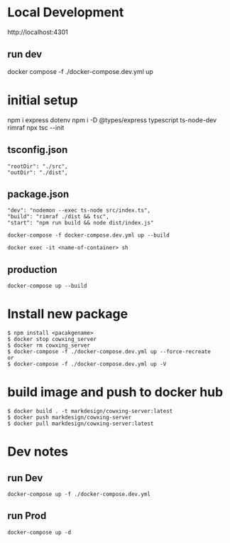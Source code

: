 # Local Development
http://localhost:4301

## run dev
docker compose -f ./docker-compose.dev.yml up

# initial setup

npm i express dotenv
npm i -D @types/express typescript ts-node-dev rimraf
npx tsc --init

## tsconfig.json

```
"rootDir": "./src",
"outDir": "./dist",
```

## package.json

```
"dev": "nodemon --exec ts-node src/index.ts",
"build": "rimraf ./dist && tsc",
"start": "npm run build && node dist/index.js"

docker-compose -f docker-compose.dev.yml up --build

docker exec -it <name-of-container> sh
```

## production

```
docker-compose up --build
```

# Install new package

```
$ npm install <pacakgename>
$ docker stop cowxing_server
$ docker rm cowxing_server
$ docker-compose -f ./docker-compose.dev.yml up --force-recreate
or
$ docker-compose -f ./docker-compose.dev.yml up -V
```

# build image and push to docker hub

```
$ docker build . -t markdesign/cowxing-server:latest
$ docker push markdesign/cowxing-server
$ docker pull markdesign/cowxing-server:latest
```

# Dev notes

## run Dev

```
docker-compose up -f ./docker-compose.dev.yml
```

## run Prod

```
docker-compose up -d
```
